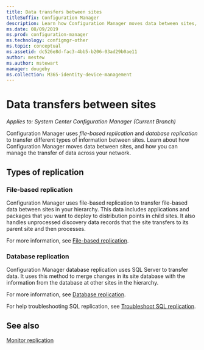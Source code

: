 ```yaml
---
title: Data transfers between sites
titleSuffix: Configuration Manager
description: Learn how Configuration Manager moves data between sites, and how you can manage the transfer of the data across your network.
ms.date: 08/09/2019
ms.prod: configuration-manager
ms.technology: configmgr-other
ms.topic: conceptual
ms.assetid: dc526e8d-fac3-4bb5-b206-03ad29b0ae11
author: mestew
ms.author: mstewart
manager: dougeby
ms.collection: M365-identity-device-management
---
```


# Data transfers between sites

*Applies to: System Center Configuration Manager (Current Branch)*

Configuration Manager uses *file-based replication* and *database replication* to transfer different types of information between sites. Learn about how Configuration Manager moves data between sites, and how you can manage the transfer of data across your network.  

## Types of replication

### <a name="bkmk_fileroute" /> File-based replication

Configuration Manager uses file-based replication to transfer file-based data between sites in your hierarchy. This data includes applications and packages that you want to deploy to distribution points in child sites. It also handles unprocessed discovery data records that the site transfers to its parent site and then processes.  

For more information, see [File-based replication](/sccm/core/plan-design/hierarchy/file-based-replication).

### <a name="bkmk_dbrep" /> Database replication

Configuration Manager database replication uses SQL Server to transfer data. It uses this method to merge changes in its site database with the information from the database at other sites in the hierarchy.

For more information, see [Database replication](/sccm/core/plan-design/hierarchy/database-replication).

For help troubleshooting SQL replication, see [Troubleshoot SQL replication](/sccm/core/servers/manage/replication/overview).

## See also

[Monitor replication](/sccm/core/servers/manage/monitor-replication)
